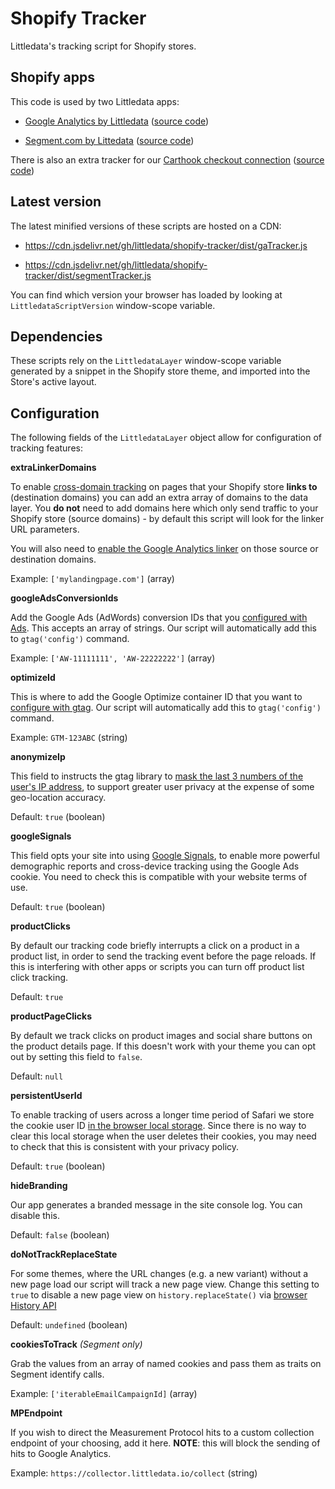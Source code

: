 # Shopify Tracker

Littledata's tracking script for Shopify stores.

## Shopify apps

This code is used by two Littledata apps:

-   [Google Analytics by Littledata](https://apps.shopify.com/littledata) ([source code](https://github.com/littledata/shopify-tracker/tree/master/src/gaTracker))

-   [Segment.com by Littedata](https://apps.shopify.com/segment-com-by-littledata) ([source code](https://github.com/littledata/shopify-tracker/tree/master/src/segmentTracker))

There is also an extra tracker for our [Carthook checkout connection](https://www.littledata.io/connections/carthook) ([source code](https://github.com/littledata/shopify-tracker/tree/master/src/cartHookTracker))

## Latest version

The latest minified versions of these scripts are hosted on a CDN:

-   https://cdn.jsdelivr.net/gh/littledata/shopify-tracker/dist/gaTracker.js

-   https://cdn.jsdelivr.net/gh/littledata/shopify-tracker/dist/segmentTracker.js

You can find which version your browser has loaded by looking at `LittledataScriptVersion` window-scope variable.

## Dependencies

These scripts rely on the `LittledataLayer` window-scope variable generated by a snippet in the Shopify store theme, and imported into the Store's active layout.

## Configuration

The following fields of the `LittledataLayer` object allow for configuration of tracking features:

**extraLinkerDomains**

To enable [cross-domain tracking](https://support.google.com/analytics/answer/1033876?hl=en) on pages that your Shopify store **links to** (destination domains) you can add an extra array of domains to the data layer. You **do not** need to add domains here which only send traffic to your Shopify store (source domains) - by default this script will look for the linker URL parameters.

You will also need to [enable the Google Analytics linker](https://developers.google.com/analytics/devguides/collection/gtagjs/cross-domain) on those source or destination domains.

Example: `['mylandingpage.com']` (array)

**googleAdsConversionIds**

Add the Google Ads (AdWords) conversion IDs that you [configured with Ads](https://support.google.com/google-ads/answer/9266898). This accepts an array of strings. Our script will automatically add this to `gtag('config')` command.

Example: `['AW-11111111', 'AW-22222222']` (array)

**optimizeId**

This is where to add the Google Optimize container ID that you want to [configure with gtag](https://support.google.com/optimize/answer/7513085). Our script will automatically add this to `gtag('config')` command.

Example: `GTM-123ABC` (string)

**anonymizeIp**

This field to instructs the gtag library to [mask the last 3 numbers of the user's IP address](https://support.google.com/analytics/answer/2763052), to support greater user privacy at the expense of some geo-location accuracy.

Default: `true` (boolean)

**googleSignals**

This field opts your site into using [Google Signals](https://support.google.com/analytics/answer/7532985?hl=en), to enable more powerful demographic reports and cross-device tracking using the Google Ads cookie. You need to check this is compatible with your website terms of use.

Default: `true` (boolean)

**productClicks**

By default our tracking code briefly interrupts a click on a product in a product list, in order to send the tracking event before the page reloads. If this is interfering with other apps or scripts you can turn off product list click tracking.

Default: `true`

**productPageClicks**

By default we track clicks on product images and social share buttons on the product details page. If this doesn't work with your theme you can opt out by setting this field to `false`.

Default: `null`

**persistentUserId**

To enable tracking of users across a longer time period of Safari we store the cookie user ID [in the browser local storage](https://blog.littledata.io/2019/05/24/how-to-fix-marketing-attribution-for-safari-itp-2-1/). Since there is no way to clear this local storage when the user deletes their cookies, you may need to check that this is consistent with your privacy policy.

Default: `true` (boolean)

**hideBranding**

Our app generates a branded message in the site console log. You can disable this.

Default: `false` (boolean)

**doNotTrackReplaceState**

For some themes, where the URL changes (e.g. a new variant) without a new page load our script will track a new page view. Change this setting to `true` to disable a new page view on `history.replaceState()` via [browser History API](https://developer.mozilla.org/en-US/docs/Web/API/History_API)

Default: `undefined` (boolean)

**cookiesToTrack** _(Segment only)_

Grab the values from an array of named cookies and pass them as traits on Segment identify calls.

Example: `['iterableEmailCampaignId]` (array)

**MPEndpoint**

If you wish to direct the Measurement Protocol hits to a custom collection endpoint of your choosing, add it here. **NOTE**: this will block the sending of hits to Google Analytics.

Example: `https://collector.littledata.io/collect` (string)
